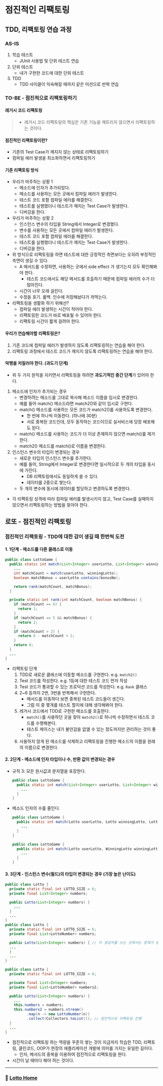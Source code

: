 # 점진적인 리팩토링

## TDD, 리팩토링 연습 과정
### AS-IS
1. 학습 테스트 
    - JUnit 사용법 및 단위 테스트 연습
2. 단위 테스트 
    - 내가 구현한 코드에 대한 단위 테스트
3. TDD 
    - TDD 사이클이 익숙해질 때까지 같은 미션으로 반복 연습

### TO-BE - 점진적으로 리팩토링하기
#### 레거시 코드 리팩토링
> - 레거시 코드 리팩토링의 핵심은 기존 기능을 깨트리지 않으면서 리팩토링하는 것이다.

#### 점진적인 리팩토링이란?
- 기존의 Test Case가 깨지지 않는 상태로 리팩토링하기
- 컴파일 에러 발생을 최소화하면서 리팩토링하기

#### 기존 리팩토링 방식
- 우리가 마주하는 상황 1
  - 메소드에 인자가 추가되었다.
  - 메소드를 사용하는 모든 곳에서 컴파일 에러가 발생한다.
  - 테스트 코드 포함 컴파일 에러를 해결한다.
  - 테스트를 실행했더니 테스트가 깨지는 Test Case가 발생한다.
  - 디버깅을 한다.
- 우리가 마주하는 상황 2
  - 인스턴스 변수의 타입을 String에서 Integer로 변경했다.
  - 변수를 사용하는 모든 곳에서 컴파일 에러가 발생한다.
  - 테스트 코드 포함 컴파일 에러를 해결한다.
  - 테스트를 실행했더니 테스트가 깨지는 Test Case가 발생한다.
  - 디버깅을 한다.
- 위 방식으로 리팩토링을 하면 테스트에 대한 긍정적인 측면보다는 오히려 부정적인 측면이 생길 수 있다.
  - A 메서드를 수정하면, 사용하는 곳에서 side effect 가 생기는지 모두 확인해봐야 한다.
    - 테스트 코드에서도 해당 메서드를 호출하기 때문에 컴파일 에러의 수가 더 많아진다.
  - 시간이 너무 오래 걸린다.
  - 수정을 포기. 롤백. 인수에 저장해놨다가 까먹는다.
- 리팩토링을 생활화 하기 위해선?
  - 컴파일 에러 발생하는 시간이 적어야 한다.
  - 리팩토링한 코드가 바로 배포될 수 있어야 한다.
  - 리팩토링 시간이 짧게 걸려야 한다.

#### 우리가 연습해야할 리팩토링은?
1. 기존 코드에 컴파일 에러가 발생하지 않도록 리팩토링하는 연습을 해야 한다.
2. 리팩토링 과정에서 테스트 코드가 깨지지 않도록 리팩토링하는 연습을 해야 한다.

#### 악행을 저질러야 한다. (과도기 단계)
- 위 두 가지 원칙을 지키면서 리팩토링을 하려면 **과도기적인 중간 단계**가 있어야 한다.

1. 메소드에 인자가 추가되는 경우
    - 변경하려는 메소드를 그대로 복사해 메소드 이름을 임시로 변경한다.
    - 예를 들어 match() 메소드라면 match2()와 같이 임시로 구현다.
    - match() 메소드를 사용하는 모든 코드가 match2()를 사용하도록 변경한다.
      - 한 번에 하나씩 이동한다. (하나에 30분)
      - 서로 중복된 코드인데, 모두 동작하는 코드이므로 실서비스에 당장 배포해도 된다.
    - match() 메소드를 사용하는 코드가 더 이상 존재하지 않으면 match()를 제거한다.
    - match2() 메소드를 match()로 이름을 변경한다.
2. 인스턴스 변수의 타입이 변경되는 경우
    - 새로운 타입의 인스턴스 변수를 추가한다.
    - 예를 들어, String에서 Integer로 변경한다면 일시적으로 두 개의 타입을 동시에 가진다.
      - DB 리팩토링에서도 동일하게 쓸 수 있다.
      - 데이터를 2중으로 쌓는다.
    - 두 개의 변수에 동시에 데이터를 할당하고 변경하도록 변경한다.

- 각 리팩토링 성격에 따라 컴파일 에러를 발생시키지 않고, Test Case를 실패하지 않으면서 리팩토링하는 방법을 찾아야 한다.

## 로또 - 점진적인 리팩토링
### 점진적인 리팩토링 - TDD에 대한 감이 생길 때 한번씩 도전
#### 1. 1단계 - 메소드를 다른 클래스로 이동
```java
public class LottoGame {
  public static int match(List<Integer> userLotto, List<Integer> winningLotto, int bonusNo) {
    ...
    int matchCount = match(userLotto, winningLotto);
    boolean matchBonus = userLotto.contains(bonusNo);

    return rank(matchCount, matchBonus);
  }

  private static int rank(int matchCount, boolean matchBonus) {
    if (matchCount == 6) {
      return 1;
    }
    if (matchCount == 5 && matchBonus) {
      return 2;
    }
    if (matchCount > 2) {
      return 6 - matchCount + 2;
    }
    return 0;
  }
  ...
}
```
- 리팩토링 단계
  1. TDD로 새로운 클래스에 이동할 메소드를 구현한다. e.g. `match2()`
  2. Test 코드를 작성한다. e.g. 1등에 대한 테스트 코드 먼저 작성
  3. Test 코드가 통과할 수 있는 프로덕션 코드를 작성한다. e.g. `Rank` 클래스
  4. 2~6 등까지 2번, 3번을 반복해서 구현한다.
      - 메서드를 이동하다 보면 중복된 테스트 코드들이 생긴다.
      - 그럼 이 중 몇개를 테스트 할지에 대해 생각해봐야 한다.
  5. 레거시 코드에서 TDD로 구현한 메소드를 호출한다.
      - `match()`를 사용하던 곳을 찾아 `match2()`로 하나씩 수정하면서 테스트 코드를 수행해본다.
      - 테스트 케이스는 내가 불안감을 없앨 수 있는 정도까지만 관리하는 것이 좋다.
  6. 사용하지 않게 된 메소드를 삭제하고 리팩토링을 진행한 메소드의 이름을 원래의 이름으로 변경한다.

#### 2. 2단계 - 메소드에 인자 타입이나 수, 반환 값이 변경되는 경우
- 규칙 3: 모든 원시값과 문자열을 포장한다.
  ```java
  public class LottoGame {
    public static int match(List<Integer> userLotto, List<Integer> winningLotto, LottoNumber bonusNo) {
      ...
    }
  }
  ```
- 메소드 인자의 수를 줄인다.
  ```java
  public class LottoGame {
    public static int match(Lotto userLotto, Lotto winningLotto, LottoNo bonusNo) {
      ...
    }
  }
  ```
  ```java
  public class LottoGame {
    public static int match(Lotto userLotto, WinningLotto winningLotto) {
      ...
    }
  }
  ```

#### 3. 3단계 - 인스턴스 변수(필드)의 타입이 변경되는 경우 (가장 높은 난이도)
```java
public class Lotto {
  private static final int LOTTO_SIZE = 6;
  private final List<Integer> numbers;

  public Lotto(List<Integer> numbers) {
    ...
  }
  ...
}
public class Lotto {
  private static final int LOTTO_SIZE = 6;
  private final List<LottoNumber> numbers;

  public Lotto(List<Integer> numbers) { // 이 생성자를 쓰는 곳에서는 문제가 발생하지 않는다.
  ...
  }
  ...
}
```
```java
public class Lotto {
  private static final int LOTTO_SIZE = 6;

  private final List<Integer> numbers;
  private final List<LottoNumber> numbers2;

  public Lotto(List<Integer> numbers) { 
    ...
    this.numbers = numbers;
    this.numbers2 = numbers.stream()
          .map(n -> new LottoNumber(n))
          .collect(Collectors.toList()); // 점진적으로 리팩토링 진행
  }
  ...
}
```
- 점진적으로 리팩토링 하는 역량을 꾸준히 쌓는 것이 지금까지 학습한 TDD, 리팩토링, 클린코드, OOP가 현장의 애플리케이션 개발에 의미를 가지는 유일한 길이다. 
  - 인자, 메서드의 중복을 이용하여 점진적으로 리팩토링을 한다.
- 시간이 날 때마다 해야 하는 것이다.


---

### :game_die: [Lotto Home](https://github.com/gmlwjd9405/tdd-refactoring-clean-code-8/tree/master/study/java-lotto)
